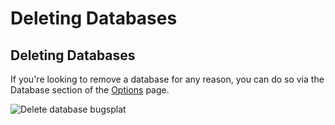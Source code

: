 # Deleting Databases

## Deleting Databases

If you're looking to remove a database for any reason, you can do so via the Database section of the [Options](https://app.bugsplat.com/v2/options) page. 

![Delete database bugsplat](https://www.bugsplat.com/assets/img/docs/delete-database-doc.png)

